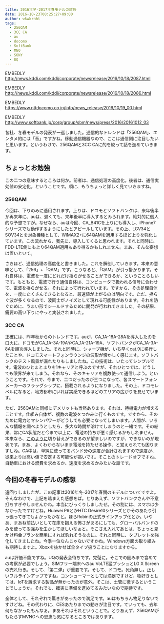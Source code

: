 ```yaml
---
title: 2016年冬-2017年春モデルの雑感
date: 2016-10-23T00:25:27+09:00
author: wkwkrnht
tags:
  - 256QAM
  - 3CC CA
  - au
  - docomo
  - SoftBank
  - MNO
  - SONY
  - UQ
---
```

EMBEDLY http://news.kddi.com/kddi/corporate/newsrelease/2016/10/18/2087.html

EMBEDLY http://news.kddi.com/kddi/corporate/newsrelease/2016/10/18/2086.html

EMBEDLY https://www.nttdocomo.co.jp/info/news_release/2016/10/19_00.html

EMBEDLY http://www.softbank.jp/corp/group/sbm/news/press/2016/20161012_03


各社、冬春モデルの発表が一巡しました。通信的なトレンドは「256QAM」、エンタメ的には「音」ですかね。移動通信機器なので、ここは通信側に注目したいと思います。というわけで、256QAMと3CC CAに的を絞って話を進めていきます。

## ちょっとお勉強

この二つの意味するところは何か。前者は、通信処理の高度化。後者は、通信実効値の安定化。ということです。順に、もうちょっと詳しく見ていきますね。

### 256QAM

今回は、下りのみに適用されます。上りは、ドコモとソフトバンクは、来年後半か再来年に、auは、遅くても、来年後半に導入するとみられます。絶対的に個人的な予想ですが。なぜなら、auは今回、CA_B41Cを上りにも導入し、iPhone7シリーズでも動作するようにしたとアピールしています。その上、LGV34とSOV34とを対象機種として、WiMAX2+に64QAMを適用するほど上りを強化しています。この流れから、我先に、導入してくると思われます。それと同時に、FDD-LTE側にも上り64QAM適用もあり得るかもしれません。まあ、そんな妄想は置いといて。

さきほど、通信処理の高度化と書きました。これを解剖していきます。本来の意味として、「256」+「QAM」です。こうなると、「QAM」が引っ掛かります。それ自体は、電波を一度にどれだけ揺らがせることができるか、ということらしいです。もともと、電波で行う通信自体は、コンピュータで扱われる信号に合わせて、電波を揺らがせる。それによって行われています。ですから、その処理自体を、一度にたくさんできるとなると、最速値が上がるのは明白です。ただ、揺らぐ波が多くなるので、波同士がノイズとして現れる可能性があります。それを防ぐために、うまい形でシールドするために開発が行われてきました。その結果、需要の高い下りにやっと実装されました。

### 3CC CA

正確には、昨年秋からのトレンドです。auが、CA\_1A-18A-28Aを導入したのを口火に、ドコモがCA\_1A-3A-19AやCA\_1A-21A-19A、ソフトバンクがCA_1A-3A-8Aを順次導入しました。それと同時に、シャープ機が、いち早くcat.9に移行したことや、ドコモスマートフォンラウンジの波形が懐かしく感じます。ソフトバンクのテスト風景が漏れたりもしましたね。この技術は、いたってシンプルです。電波のひとまとまりを1キャリアと呼ぶのですが、それひとつでは、どうしても限界が来てしまう。それなら、そのキャリアを複数使って通信しよう。ということです。それで、今まで、二つだったのが三つになって、各スマートフォンメーカーのフラッグシップに、搭載されるようになりました。その上、ドコモレベルになると、地方都市にいれば実感できるほどのエリアの広がりを見せています。

ただ、256QAMと同様にデメリットも当然あります。それは、待機電力が増えることです。仕組み自体が、複数の電波をつかみに行くものです。ですから、そのために電力とマシンパワーがどうしても必要になってしまいます。人間が、いろんな情報を調べようとしたら、多大な時間が溶けてしまうのと一緒です。その結果、常にCA状態だと今まで以上に、電池の持ちが悪く感じるかもしれません。本来なら、[このように](http://k-tai.watch.impress.co.jp/docs/column/minna/1013129.html)切り替えができるのが望ましいのですが、できないのが現状です。まあ、よくわからないまま電池を持たせる操作、と覚えられても困りますしね。CA中は、単純に使ってるバンド分の速度が合計されますので速度が、従来よりは高い値で安定する可能性が高いです。そことのトレードオフですね。自動車における燃費を求めるか、速度を求めるかみたいな話です。

## 今回の冬春モデルの感想

遠回りしましたが、この記事は2016年冬-2017年春間のモデルについてですよ。そんなわけで、上記を踏まえた感想をば。とりあえず、ソフトバンクさんや不意打ちすぎやしませんかね。本当にびっくりしましたぜ。その割には、スマホは少なかったですけどね。Huawei P9とかHTC Desire10シリーズとかそのあたり引っ張ってきてもよかったかなと。ほらRobinの正式ラインアップ化とか。いやあ、まあね前払いとして在庫を抱える怖さがあるにしても、グローバルバンドのみを使ってる強みを生かしてほしいなぁと。そこさえ入れてあとは、ちょっと見かけ料金プランを簡単にすれば釣れそうなのに。それと同時に、タブレットを強化してきましたね。今季一位なんじゃないですかね。Windows方面の取り組みも期待しますよ。Xboxを抜かせば全タイプ扱うことになりますから。

auは評価不能ですね。UQの発表会待ちです。完璧に。そこでの囲みまで含めての考察が必要でしょう。SIMフリー端末へのau VoLTE猛プッシュとLG X Screenの売れ行き。そして、「第二弾」が重要です。そして、ドコモ。死角無し。正しいフルラインアップですね。コンシューマーとしては満足ですけど、物好きとしては、IoTを訴求する製品が無かったのが意外。そこは、土管に徹するということでしょうか。それでも、確実に準備を進めてるみたいなので期待です。

全体として、それぞれで驚きがあったので満足です。auはもちろん物足りないですけどね。その代わりに、CESあたりまでの動きが注目です。ていっても、去年何もなかったもんなぁ。まあそれはそれということで。とりあえず、256QAMがもたらすMVNOへの恩恵も気になるところではあります。